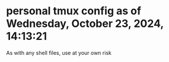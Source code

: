 # personal tmux config as of Wednesday, October 23, 2024, 14:13:21

As with any shell files, use at your own risk
